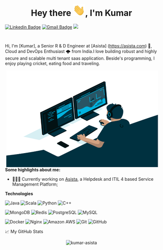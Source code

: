 <h1 align="center">Hey there <img src="Hi.gif" width="40px" />, I'm Kumar</h1>

[![Linkedin Badge](https://img.shields.io/badge/-pratikdaigavane-blue?style=flat-square&logo=Linkedin&logoColor=white&link=https://www.linkedin.com/in/pratikdaigavane/)](https://www.linkedin.com/in/pratikdaigavane/)
[![Gmail Badge](https://img.shields.io/badge/-daigavanep@gmail.com-c14438?style=flat-square&logo=Gmail&logoColor=white&link=mailto:contactidkumar@gmail.com)](mailto:contactidkumar@gmail.com)
![](https://visitor-badge.glitch.me/badge?page_id=pratikdaigavane.pratikdaigavane)

<br />

Hi, I'm [Kumar], a Senior R & D Engineer at [Asista] (https://asista.com) 🚀, Cloud and DevOps Enthusiast 🌩 from India.I love building robust and highly secure and scalable multi tenant saas application. Beside's programming, I enjoy playing cricket, eating food and traveling.

  <img align="right" alt="GIF" src="code.gif" width="500" height="320" />
  
**Some highlights about me:**

- 👨🏽‍💻 Currently working on [Asista](https://asista.com), a Helpdesk and ITIL 4 based Service Management Platform;

**Technologies**  

![Java](https://img.shields.io/badge/-Java-black?style=flat-square&logo=java)
![Scala](https://img.shields.io/badge/-Scala-black?style=flat-square&logo=Scala)
![Python](https://img.shields.io/badge/-Python-black?style=flat-square&logo=Python)
![C++](https://img.shields.io/badge/-C++-00599C?style=flat-square&logo=c)

![MongoDB](https://img.shields.io/badge/-MongoDB-black?style=flat-square&logo=mongodb)
![Redis](https://img.shields.io/badge/-Redis-black?style=flat-square&logo=Redis)
![PostgreSQL](https://img.shields.io/badge/-PostgreSQL-336791?style=flat-square&logo=postgresql)
![MySQL](https://img.shields.io/badge/-MySQL-black?style=flat-square&logo=mysql)


![Docker](https://img.shields.io/badge/-Docker-black?style=flat-square&logo=docker)
![Nginx](https://img.shields.io/badge/-Nginx-black?style=flat-square&logo=nginx)
![Amazon AWS](https://img.shields.io/badge/Amazon%20AWS-232F3E?style=flat-square&logo=amazon-aws)
![Git](https://img.shields.io/badge/-Git-black?style=flat-square&logo=git)
![GitHub](https://img.shields.io/badge/-GitHub-181717?style=flat-square&logo=github)



📈 My GitHub Stats

<p align="center"> <img src="https://github-readme-stats.vercel.app/api?username=kumar-asista&count_private=true&show_icons=true&theme=gotham" alt="kumar-asista" />

